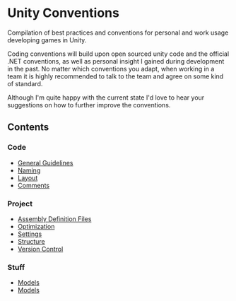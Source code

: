 # Unity Conventions
Compilation of best practices and conventions for personal and work usage developing games in Unity.

Coding conventions will build upon open sourced unity code and the official .NET conventions, as well as personal insight I gained during development in the past. No matter which conventions you adapt, when working in a team it is highly recommended to talk to the team and agree on some kind of standard.

Although I'm quite happy with the current state I'd love to hear your suggestions on how to further improve the conventions.

## Contents

### Code
* [General Guidelines](Code/Guidelines.md)
* [Naming](Code/Naming.md)
* [Layout](Code/Layout.md)
* [Comments](Code/Comments.md)

### Project
* [Assembly Definition Files](Project/AssemblyDefinitionFiles.md)
* [Optimization](Project/Optimization.md)
* [Settings](Project/Settings.md)
* [Structure](Project/Structure.md)
* [Version Control](Project/VersionControl.md)

### Stuff
* [Models](Models.md)
* [Models](Textures.md)